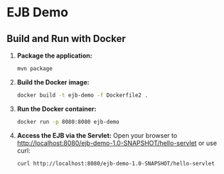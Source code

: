 # EJB Demo

## Build and Run with Docker

1.  **Package the application:**
    ```bash
    mvn package
    ```

2.  **Build the Docker image:**
    ```bash
    docker build -t ejb-demo -f Dockerfile2 .
    ```

3.  **Run the Docker container:**
    ```bash
    docker run -p 8080:8080 ejb-demo
    ```

4.  **Access the EJB via the Servlet:**
    Open your browser to [http://localhost:8080/ejb-demo-1.0-SNAPSHOT/hello-servlet](http://localhost:8080/ejb-demo-1.0-SNAPSHOT/hello-servlet)
    or use curl:
    ```bash
    curl http://localhost:8080/ejb-demo-1.0-SNAPSHOT/hello-servlet
    ```